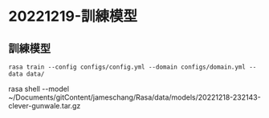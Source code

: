# 20221219-訓練模型


## 訓練模型

```
rasa train --config configs/config.yml --domain configs/domain.yml --data data/
```


rasa shell --model ~/Documents/gitContent/jameschang/Rasa/data/models/20221218-232143-clever-gunwale.tar.gz

